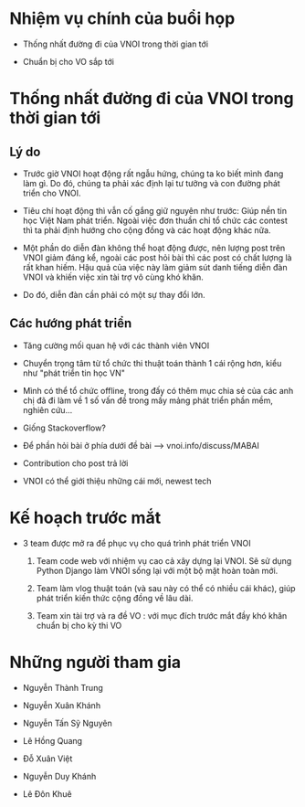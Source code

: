 Nhiệm vụ chính của buổi họp
===========================

- Thống nhất đường đi của VNOI trong thời gian tới

- Chuẩn bị cho VO sắp tới


Thống nhất đường đi của VNOI trong thời gian tới
================================================

Lý do
-----

- Trước giờ VNOI hoạt động rất ngẫu hứng, chúng ta ko biết mình đang làm gì. Do đó, chúng ta phải xác định lại tư tưởng và con đường phát triển cho VNOI.

- Tiêu chí hoạt động thì vẫn cố gắng giữ nguyên như trước: Giúp nền tin học Việt Nam phát triển. Ngoài việc đơn thuần chỉ tổ chức các contest thì ta phải định hướng cho cộng đồng và các hoạt động khác nữa. 

- Một phần do diễn đàn không thể hoạt động được, nên lượng post trên VNOI giảm đáng kể, ngoài các post hỏi bài thì các post có chất lượng là rất khan hiếm. Hậu quả của việc này làm giảm sút danh tiếng diễn đàn VNOI và khiến việc xin tài trợ vô cùng khó khăn. 

- Do đó, diễn đàn cần phải có một sự thay đổi lớn.


Các hướng phát triển
--------------------

- Tăng cường mối quan hệ với các thành viên VNOI

- Chuyển trọng tâm từ tổ chức thi thuật toán thành 1 cái rộng hơn, kiểu như "phát triển tin học VN"

- Mình có thể tổ chức offline, trong đấy có thêm mục chia sẻ của các anh chị đã đi làm về 1 số vấn đề trong mấy mảng phát triển phần mềm, nghiên cứu...

- Giống Stackoverflow?

- Để phần hỏi bài ở phía dưới đề bài --> vnoi.info/discuss/MABAI

- Contribution cho post trả lời

- VNOI có thể giới thiệu những cái mới, newest tech


Kế hoạch trước mắt
==================

- 3 team được mở ra để phục vụ cho quá trình phát triển VNOI

    1. Team code web với nhiệm vụ cao cả xây dựng lại VNOI. Sẽ sử dụng Python Django làm VNOI sống lại với một bộ mặt hoàn toàn mới.

    2. Team làm vlog thuật toán (và sau này có thể có nhiều cái khác), giúp phát triển kiến thức cộng đồng về lâu dài.

    3. Team xin tài trợ và ra đề VO : với mục đích trước mắt đầy khó khăn chuẩn bị cho kỳ thi VO


Những người tham gia
====================

- Nguyễn Thành Trung

- Nguyễn Xuân Khánh

- Nguyễn Tấn Sỹ Nguyên

- Lê Hồng Quang

- Đỗ Xuân Việt

- Nguyễn Duy Khánh

- Lê Đôn Khuê
